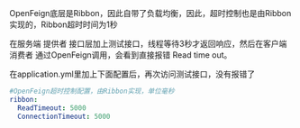 





OpenFeign底层是Ribbon，因此自带了负载均衡，因此，超时控制也是由Ribbon实现的，Ribbon超时时间为1秒



在服务端 提供者 接口层加上测试接口，线程等待3秒才返回响应，然后在客户端 消费者 通过OpenFeign调用，会看到直接报错 Read time out。

在application.yml里加上下面配置后，再次访问测试接口，没有报错了

```yaml
#OpenFeign超时控制配置，由Ribbon实现，单位毫秒
ribbon:
  ReadTimeout: 5000
  ConnectionTimeout: 5000
```

